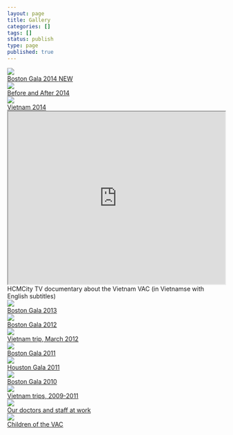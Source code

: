 ```yaml
---
layout: page
title: Gallery
categories: []
tags: []
status: publish
type: page
published: true
---
```



<div class="row">
  <div class="col-sm-4 col-md-4">
    <div class="thumbnail">
      <a href="/media/boston-2014">
        <img src="http://vietnamvac.isamonkey.org/gallery/thumbs/thumb-boston-2014.png">
        <div class="caption">Boston Gala 2014 <span class="alert-danger"><span class="glyphicon glyphicon-star"><span> NEW</span></div>
      </a>
    </div>
  </div>
  <div class="col-sm-6 col-md-4">
    <div class="thumbnail">
      <a href="/media/before-after-2014" target="_blank">
        <img src="http://vietnamvac.isamonkey.org/gallery/thumbs/thumb-before-after-2014.png">
        <div class="caption">Before and After 2014</div>
      </a>
    </div>
  </div>
  <div class="col-sm-6 col-md-4">
    <div class="thumbnail">
      <a href="/media/vietnam-2014">
        <img src="http://vietnamvac.isamonkey.org/gallery/thumbs/thumb-vietnam-2014.png">
        <div class="caption">Vietnam 2014</div>
      </a>
    </div>
  </div>
</div>
<div class="row">
  <div class="col-sm-12 col-md-12">
    <div class="thumbnail">
      <iframe src="http://www.youtube.com/embed/S9YJn-ClUlo?modestbranding=1" allowfullscreen="true" height="400px" width="100%"></iframe>
      <div class="caption">HCMCity TV documentary about the Vietnam VAC (in Vietnamse with English subtitles)</div>
    </div>
  </div>
</div>
<div class="row">
  <div class="col-sm-6 col-md-4">
    <div class="thumbnail">
      <a href="/media/boston-2013">
        <img src="http://vietnamvac.isamonkey.org/gallery/thumbs/thumb-boston-2013.png">
        <div class="caption">Boston Gala 2013</div>
      </a>
    </div>
  </div>
  <div class="col-sm-6 col-md-4">
    <div class="thumbnail">
      <a href="/media/boston-2012">
        <img src="http://vietnamvac.isamonkey.org/gallery/thumbs/thumb-boston-2012.png">
        <div class="caption">Boston Gala 2012</div>
      </a>
    </div>
  </div>
  <div class="col-sm-6 col-md-4">
    <div class="thumbnail">
      <a href="/media/vietnam-2012">
        <img src="http://vietnamvac.isamonkey.org/gallery/thumbs/thumb-vietnam-2012.png">
        <div class="caption">Vietnam trip, March 2012</div>
      </div>
    </a>
  </div>
</div>
<div class="row">
  <div class="col-sm-6 col-md-4">
    <div class="thumbnail">
      <a href="/media/boston-2011">
        <img src="http://vietnamvac.isamonkey.org/gallery/thumbs/thumb-boston-2011.png">
        <div class="caption">Boston Gala 2011</div>
      </a>
    </div>
  </div>
  <div class="col-sm-6 col-md-4">
    <div class="thumbnail">
      <a href="/media/houston-2011">
        <img src="http://vietnamvac.isamonkey.org/gallery/thumbs/thumb-houston-2011.png">
        <div class="caption">Houston Gala 2011</div>
      </a>
    </div>
  </div>
  <div class="col-sm-6 col-md-4">
    <div class="thumbnail">
      <a href="/media/boston-2010">
        <img src="http://vietnamvac.isamonkey.org/gallery/thumbs/thumb-boston-2010.png">
        <div class="caption">Boston Gala 2010</div>
      </a>
    </div>
  </div>
</div>
<div class="row">
  <div class="col-sm-6 col-md-4">
    <div class="thumbnail">
      <a href="/media/vietnam-2009-2011">
        <img src="http://vietnamvac.isamonkey.org/gallery/thumbs/thumb-vietnam-2009-2011.png">
        <div class="caption">Vietnam trips, 2009-2011</div>
      </a>
    </div>
  </div>
  <div class="col-sm-6 col-md-4">
    <div class="thumbnail">
      <a href="/media/doctors-at-work">
        <img src="http://vietnamvac.isamonkey.org/gallery/thumbs/thumb-doctors.png">
        <div class="caption">Our doctors and staff at work</div>
      </a>
    </div>
  </div>
  <div class="col-sm-6 col-md-4">
    <div class="thumbnail">
      <a href="/media/children-of-vac">
        <img src="http://vietnamvac.isamonkey.org/gallery/thumbs/thumb-children-of-vac.png">
        <div class="caption">Children of the VAC</div>
      </a>
    </div>
  </div>
</div>



